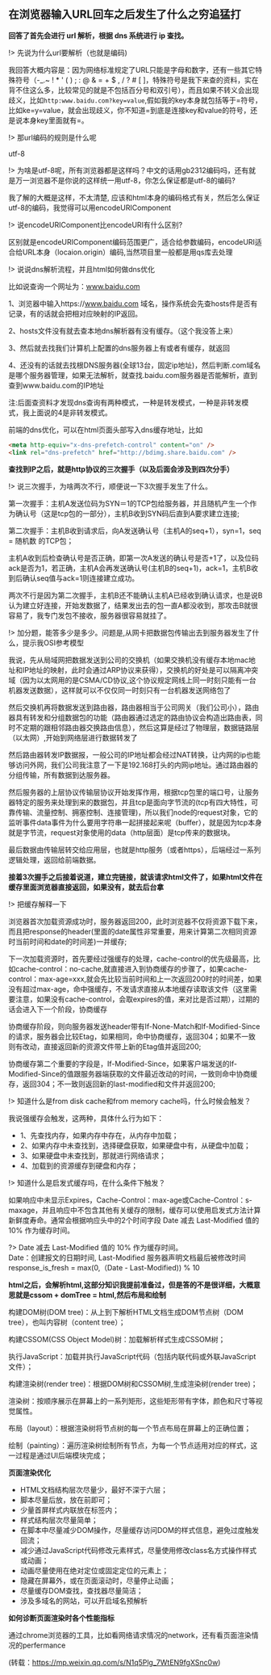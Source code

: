 ## 在浏览器输入URL回车之后发生了什么之穷追猛打

**回答了首先会进行 url 解析，根据 dns 系统进行 ip 查找。**

!> 先说为什么url要解析（也就是编码)

我回答大概内容是：因为网络标准规定了URL只能是字母和数字，还有一些其它特殊符号（-_.~ ! * ' ( ) ; : @ & = + $ , / ? # [ ]，特殊符号是我下来查的资料，实在背不住这么多，比较常见的就是不包括百分号和双引号），而且如果不转义会出现歧义，比如`http:www.baidu.com?key=value`,假如我的key本身就包括等于=符号，比如ke=y=value，就会出现歧义，你不知道=到底是连接key和value的符号，还是说本身key里面就有=。

!> 那url编码的规则是什么呢

utf-8

!> 为啥是utf-8呢，所有浏览器都是这样吗？中文的话用gb2312编码吗，还有就是万一浏览器不是你说的这样统一用utf-8，你怎么保证都是utf-8的编码?

我了解的大概是这样，不太清楚, 应该和html本身的编码格式有关，然后怎么保证utf-8的编码，我觉得可以用encodeURIComponent

!> 说encodeURIComponent比encodeURI有什么区别?

区别就是encodeURIComponent编码范围更广，适合给参数编码，encodeURI适合给URL本身（locaion.origin）编码,当然项目里一般都是用qs库去处理

!> 说说dns解析流程，并且html如何做dns优化

比如说查询一个网址为：www.baidu.com

1、浏览器中输入https://www.baidu.com 域名，操作系统会先查hosts件是否有记录，有的话就会把相对应映射的IP返回。

2、hosts文件没有就去查本地dns解析器有没有缓存。（这个我没答上来）

3、然后就去找我们计算机上配置的dns服务器上有或者有缓存，就返回

4、还没有的话就去找根DNS服务器(全球13台，固定ip地址)，然后判断.com域名是哪个服务器管理，如果无法解析，就查找.baidu.com服务器是否能解析，直到查到www.baidu.com的IP地址

注:后面查资料才发现dns查询有两种模式，一种是转发模式，一种是非转发模式，我上面说的4是非转发模式。

前端的dns优化，可以在html页面头部写入dns缓存地址，比如
```html
<meta http-equiv="x-dns-prefetch-control" content="on" />
<link rel="dns-prefetch" href="http://bdimg.share.baidu.com" />
```

**查找到IP之后，就是http协议的三次握手（以及后面会涉及到四次分手）**

!> 说三次握手，为啥两次不行，顺便说一下3次握手发生了什么。

第一次握手：主机A发送位码为SYN＝1的TCP包给服务器，并且随机产生一个作为确认号（这是tcp包的一部分），主机B收到SYN码后直到A要求建立连接;

第二次握手：主机B收到请求后，向A发送确认号（主机A的seq+1），syn=1，seq = 随机数 的TCP包；

主机A收到后检查确认号是否正确，即第一次A发送的确认号是否+1了，以及位码ack是否为1，若正确，主机A会再发送确认号(主机B的seq+1)，ack=1，主机B收到后确认seq值与ack=1则连接建立成功。

两次不行是因为第二次握手，主机B还不能确认主机A已经收到确认请求，也是说B认为建立好连接，开始发数据了，结果发出去的包一直A都没收到，那攻击B就很容易了，我专门发包不接收，服务器很容易就挂了。

!> 加分题，能答多少是多少。问题是,从网卡把数据包传输出去到服务器发生了什么，提示我OSI参考模型

我说，先从局域网把数据发送到公司的交换机（如果交换机没有缓存本地mac地址和IP地址的映射，此时会通过ARP协议来获得），交换机的好处是可以隔离冲突域（因为以太网用的是CSMA/CD协议,这个协议规定网线上同一时刻只能有一台机器发送数据），这样就可以不仅仅同一时刻只有一台机器发送网络包了

然后交换机再将数据发送到路由器，路由器相当于公司网关（我们公司小），路由器具有转发和分组数据包的功能（路由器通过选定的路由协议会构造出路由表，同时不定期的跟相邻路由器交换路由信息），然后这算是经过了物理层，数据链路层（以太网）,开始到网络层进行数据转发了

然后路由器转发IP数据报，一般公司的IP地址都会经过NAT转换，让内网的ip也能够访问外网，我们公司我注意了一下是192.168打头的内网ip地址。通过路由器的分组传输，所有数据到达服务器。

然后服务器的上层协议传输层协议开始发挥作用，根据tcp包里的端口号，让服务器特定的服务来处理到来的数据包，并且tcp是面向字节流的(tcp有四大特性，可靠传输、流量控制、拥塞控制、连接管理)，所以我们node的request对象，它的监听事件data事件为什么要用字符串一起拼接起来呢（buffer），就是因为tcp本身就是字节流，request对象使用的data（http层面）是tcp传来的数据块。

最后数据由传输层转交给应用层，也就是http服务（或者https），后端经过一系列逻辑处理，返回给前端数据。

**接着3次握手之后接着说道，建立完链接，就该请求html文件了，如果html文件在缓存里面浏览器直接返回，如果没有，就去后台拿**

!> 把缓存解释一下

浏览器首次加载资源成功时，服务器返回200，此时浏览器不仅将资源下载下来，而且把response的header(里面的date属性非常重要，用来计算第二次相同资源时当前时间和date的时间差)一并缓存;

下一次加载资源时，首先要经过强缓存的处理，cache-control的优先级最高，比如cache-control：no-cache,就直接进入到协商缓存的步骤了，如果cache-control：max-age=xxx,就会先比较当前时间和上一次返回200时的时间差，如果没有超过max-age，命中强缓存，不发请求直接从本地缓存读取该文件（这里需要注意，如果没有cache-control，会取expires的值，来对比是否过期），过期的话会进入下一个阶段，协商缓存

协商缓存阶段，则向服务器发送header带有If-None-Match和If-Modified-Since的请求，服务器会比较Etag，如果相同，命中协商缓存，返回304；如果不一致则有改动，直接返回新的资源文件带上新的Etag值并返回200;

协商缓存第二个重要的字段是，If-Modified-Since，如果客户端发送的If-Modified-Since的值跟服务器端获取的文件最近改动的时间，一致则命中协商缓存，返回304；不一致则返回新的last-modified和文件并返回200;

!> 知道什么是from disk cache和from memory cache吗，什么时候会触发？

我说强缓存会触发，这两种，具体什么行为如下：

+ 1、先查找内存，如果内存中存在，从内存中加载；
+ 2、如果内存中未查找到，选择硬盘获取，如果硬盘中有，从硬盘中加载；
+ 3、如果硬盘中未查找到，那就进行网络请求；
+ 4、加载到的资源缓存到硬盘和内存；

!> 知道什么是启发式缓存吗，在什么条件下触发？

如果响应中未显示Expires，Cache-Control：max-age或Cache-Control：s-maxage，并且响应中不包含其他有关缓存的限制，缓存可以使用启发式方法计算新鲜度寿命。通常会根据响应头中的2个时间字段 Date 减去 Last-Modified 值的 10% 作为缓存时间。

?> Date 减去 Last-Modified 值的 10% 作为缓存时间。<br>
   Date：创建报文的日期时间, Last-Modified 服务器声明文档最后被修改时间<br>
  response_is_fresh =  max(0,（Date -  Last-Modified)) % 10

**html之后，会解析html,这部分知识我提前准备过，但是答的不是很详细，大概意思就是cssom + domTree = html,然后布局和绘制**

构建DOM树(DOM tree)：从上到下解析HTML文档生成DOM节点树（DOM tree），也叫内容树（content tree）；

构建CSSOM(CSS Object Model)树：加载解析样式生成CSSOM树；

执行JavaScript：加载并执行JavaScript代码（包括内联代码或外联JavaScript文件）；

构建渲染树(render tree)：根据DOM树和CSSOM树,生成渲染树(render tree)；

渲染树：按顺序展示在屏幕上的一系列矩形，这些矩形带有字体，颜色和尺寸等视觉属性。

布局（layout）：根据渲染树将节点树的每一个节点布局在屏幕上的正确位置；

绘制（painting）：遍历渲染树绘制所有节点，为每一个节点适用对应的样式，这一过程是通过UI后端模块完成；

**页面渲染优化**

+ HTML文档结构层次尽量少，最好不深于六层；
+ 脚本尽量后放，放在前即可；
+ 少量首屏样式内联放在标签内；
+ 样式结构层次尽量简单；
+ 在脚本中尽量减少DOM操作，尽量缓存访问DOM的样式信息，避免过度触发回流；
+ 减少通过JavaScript代码修改元素样式，尽量使用修改class名方式操作样式或动画；
+ 动画尽量使用在绝对定位或固定定位的元素上；
+ 隐藏在屏幕外，或在页面滚动时，尽量停止动画；
+ 尽量缓存DOM查找，查找器尽量简洁；
+ 涉及多域名的网站，可以开启域名预解析

**如何诊断页面渲染时各个性能指标**

通过chrome浏览器的工具，比如看网络请求情况的network，还有看页面渲染情况的perfermance

(转载：https://mp.weixin.qq.com/s/N1q5Plg_7WtEN9fgXSnc0w)